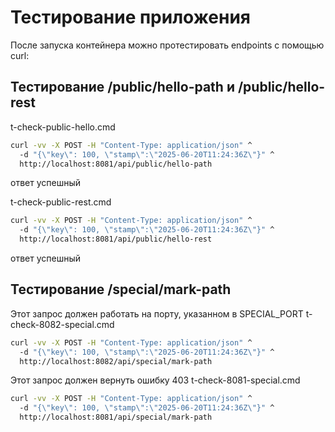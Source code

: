 # Тестирование приложения

После запуска контейнера можно протестировать endpoints с помощью curl:

## Тестирование /public/hello-path и /public/hello-rest

t-check-public-hello.cmd
````cmd
curl -vv -X POST -H "Content-Type: application/json" ^
  -d "{\"key\": 100, \"stamp\":\"2025-06-20T11:24:36Z\"}" ^
  http://localhost:8081/api/public/hello-path
````
ответ успешный

t-check-public-rest.cmd
````cmd
curl -vv -X POST -H "Content-Type: application/json" ^
  -d "{\"key\": 100, \"stamp\":\"2025-06-20T11:24:36Z\"}" ^
  http://localhost:8081/api/public/hello-rest
````
ответ успешный

## Тестирование /special/mark-path

Этот запрос должен работать на порту, указанном в SPECIAL_PORT
t-check-8082-special.cmd
````cmd
curl -vv -X POST -H "Content-Type: application/json" ^
  -d "{\"key\": 100, \"stamp\":\"2025-06-20T11:24:36Z\"}" ^
  http://localhost:8082/api/special/mark-path
````

Этот запрос должен вернуть ошибку 403
t-check-8081-special.cmd
````cmd
curl -vv -X POST -H "Content-Type: application/json" ^
  -d "{\"key\": 100, \"stamp\":\"2025-06-20T11:24:36Z\"}" ^
  http://localhost:8081/api/special/mark-path
````
